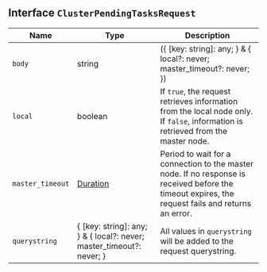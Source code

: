 ## Interface `ClusterPendingTasksRequest`

| Name | Type | Description |
| - | - | - |
| `body` | string | ({ [key: string]: any; } & { local?: never; master_timeout?: never; }) | All values in `body` will be added to the request body. |
| `local` | boolean | If `true`, the request retrieves information from the local node only. If `false`, information is retrieved from the master node. |
| `master_timeout` | [Duration](./Duration.md) | Period to wait for a connection to the master node. If no response is received before the timeout expires, the request fails and returns an error. |
| `querystring` | { [key: string]: any; } & { local?: never; master_timeout?: never; } | All values in `querystring` will be added to the request querystring. |
